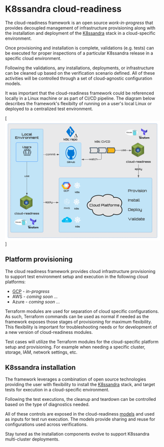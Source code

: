 # K8ssandra cloud-readiness

The cloud-readiness framework is an open source _work-in-progress_ that provides decoupled management of 
infrastructure provisioning along with the installation and deployment of the [K8ssandra](https://github.com/k8ssandra/k8ssandra) stack 
in a cloud-specific environment.

Once provisioning and installation is complete, validations (e.g. tests) can be 
executed for proper inspections of a particular K8ssandra release in a specific cloud
environment. 

Following the validations, any installations, deployments, or infrastructure can be 
cleaned up based on the verification scenario defined. All of these activities will be controlled through a set of cloud-agnostic configuration models.

It was important that the cloud-readiness framework could be referenced locally in a Linux machine or as part of CI/CD pipeline.  The diagram below describes the framework's flexibilty of running
 on a user's local Linux or deployed to a centralized test environment.

[![cloud-readiness-overview](https://github.com/k8ssandra/cloud-readiness/blob/main/docs/images/cloud-readiness-overview.svg)]



## Platform provisioning
The cloud readiness framework provides cloud infrastructure provisioning to support test
environment setup and execution in the following cloud platforms:

* [GCP](https://github.com/k8ssandra/cloud-readiness/blob/main/k8ssandra/provision/gcp/env/README.md) - _in-progress_
* AWS - _coming soon ..._
* Azure - _coming soon ..._

Terraform modules are used for separation of cloud specific configurations.  As such, Terraform commands can be used as normal if needed as the framework exposes those stages of provisioning for maximum flexibility. 
This flexibility is important for troubleshooting needs or for development of a new version of cloud-readiness modules.


Test cases will utilize the Terraform modules for the cloud-specific platform setup and provisioning.  For example when needing a specific cluster, storage, IAM, network settings, etc.

## K8ssandra installation
The framework leverages a combination of open source technologies providing the user with
flexibility to install the [K8ssandra](https://github.com/k8ssandra/k8ssandra) stack, and target tests for execution in a cloud-specific environment.  

Following the test executions, the cleanup and teardown can be controlled based on the type of diagnostics needed.

All of these controls are exposed in the cloud-readiness [models](https://github.com/k8ssandra/cloud-readiness/tree/main/k8ssandra/test/model) and used as inputs for test run execution.  The models provide sharing and reuse for configurations used across verifications.

Stay tuned as the installation components evolve to support K8ssandra multi-cluster deployments.






